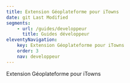 ```yaml
---
title: Extension Géoplateforme pour iTowns
date: git Last Modified
segments:
    - url: /guides/developpeur
      title: Guides développeur
eleventyNavigation:
    key: Extension Géoplateforme pour iTowns
    order: 3
    nav: developpeur
---
```


Extension Géoplateforme pour iTowns
